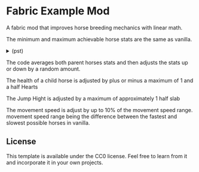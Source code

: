 # Fabric Example Mod

A fabric mod that improves horse breeding mechanics with linear math.

The minimum and maximum achievable horse stats are the same as vanilla. 
<details>
 <summary>(pst)</summary>
  except health, we add 5 hearts to the max horse health, your welcome. 
</details>

The code averages both parent horses stats and then adjusts the stats up or down by a random amount.

The health of a child horse is adjusted by plus or minus a maximum of 1 and a half Hearts

The Jump Hight is adjusted by a maximum of approximately 1 half slab

The movement speed is adjust by up to 10% of the movement speed range.
movement speed range being the difference between the fastest and slowest possible horses in vanilla.


## License

This template is available under the CC0 license. Feel free to learn from it and incorporate it in your own projects.
